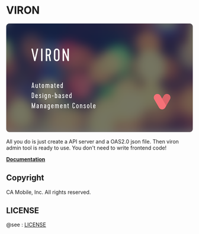 # VIRON

![VIRON](./art/banner.png)

All you do is just create a API server and a OAS2.0 json file. Then viron admin tool is ready to use.
You don't need to write frontend code!

**[Documentation](https://cam-inc.github.io/viron-doc/)**

## Copyright

CA Mobile, Inc. All rights reserved.

## LICENSE

@see : [LICENSE](LICENSE)
